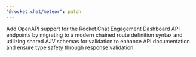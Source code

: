 ```yaml
---
"@rocket.chat/meteor": patch
---
```


Add OpenAPI support for the Rocket.Chat Engagement Dashboard API endpoints by migrating to a modern chained route definition syntax and utilizing shared AJV schemas for validation to enhance API documentation and ensure type safety through response validation.
